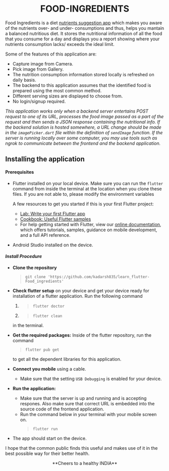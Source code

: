 # <center> FOOD-INGREDIENTS </center>

Food Ingredients is a diet <ins>nutrients suggestion app</ins> which makes you aware of the nutrients over- and under- consumptions and thus, helps you mantain a balanced nutritious diet. It stores the nutritional information of all the food that you consume for a day and displays you a report showing where your nutrients consumption lacks/ exceeds the ideal limit.

Some of the features of this application are:
- Capture image from Camera.
- Pick image from Gallery.
- The nutrition consumption information stored locally is refreshed on daily basis.
- The backend to this application assumes that the identified food is prepared using the most common method.
- Different serving sizes are displayed to choose from.
- No login/signup required.

*This application works only when a backend server entertains POST request to one of its URL, processes the food image passed as a part of the request and then sends a JSON response containing the nutritional info. If the backend solution is hosted somewhere, a URL change should be made in the `imagePicker.dart` file within the definition of `sendImage` function. If the server is running locally over some computer, you may use tools such as ngrok to communicate between the frontend and the backend application.*

## Installing the application


#### **Prerequisites**
- Flutter installed on your local device. Make sure you can run the `flutter` command from inside the terminal at the location when you clone these files. If you are not able to, please modify the environment variables

    A few resources to get you started if this is your first Flutter project:
    - [Lab: Write your first Flutter app](https://flutter.dev/docs/get-started/codelab)
    - [Cookbook: Useful Flutter samples](https://flutter.dev/docs/cookbook)
    - For help getting started with Flutter, view our
    [online documentation](https://flutter.dev/docs), which offers tutorials,
    samples, guidance on mobile development, and a full API reference.

- Android Studio installed on the device.
#### *Install Procedure*
- **Clone the repository**
    > ```git clone 'https://github.com/kadarsh835/learn_flutter-Food_ingredients'```
- **Check flutter setup** on your device and get your device ready for installation of a flutter application. Run the following command
    1. > `flutter doctor`
    2. > `flutter clean`

    in the terminal.
- **Get the required packages:** Inside of the flutter repository, run the command
    > `flutter pub get`

    to get all the dependent libraries for this application.
- **Connect you mobile** using a cable.
    - Make sure that the setting `USB Debugging` is enabled for your device.
- **Run the application:** 
    - Make sure that the server is up and running and is accepting respones. Also make sure that correct URL is embedded into the source code of the frontend application.
    - Run the command below in your terminal with your mobile screen on.
        > `flutter run`
    
- The app should start on the device.

I hope that the common public finds this useful and makes use of it in the best possible way for their better health.
<center> **Cheers to a healthy INDIA** </center>